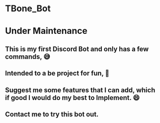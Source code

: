 # TBone_Bot

# Under Maintenance

## This is my first Discord Bot and only has a few commands, :sweat_smile:
## Intended to a be project for fun,  :vulcan_salute:
## Suggest me some features that I can add, which if good I would do my best to Implement.  :smile:

## Contact me to try this bot out.
